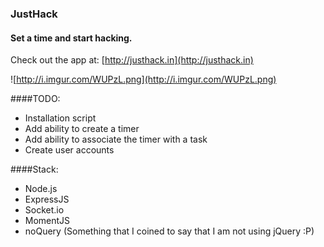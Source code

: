 ### JustHack
#### Set a time and start hacking.
Check out the app at: [http://justhack.in](http://justhack.in)

![http://i.imgur.com/WUPzL.png](http://i.imgur.com/WUPzL.png)

####TODO:
- Installation script
- Add ability to create a timer
- Add ability to associate the timer with a task
- Create user accounts

####Stack:
- Node.js
- ExpressJS
- Socket.io
- MomentJS
- noQuery (Something that I coined to say that I am not using jQuery :P)
